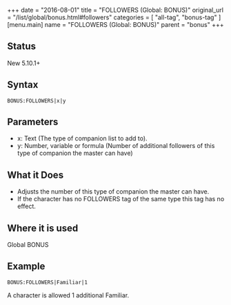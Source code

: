 +++
date = "2016-08-01"
title = "FOLLOWERS (Global: BONUS)"
original_url = "/list/global/bonus.html#followers"
categories = [ "all-tag", "bonus-tag" ]
[menu.main]
    name = "FOLLOWERS (Global: BONUS)"
    parent = "bonus"
+++

## Status

New 5.10.1+

## Syntax

`BONUS:FOLLOWERS|x|y`

## Parameters

-   x: Text (The type of companion list to add to).
-   y: Number, variable or formula (Number of
    additional followers of this type of companion the master can have)



What it Does
------------

-   Adjusts the number of this type of companion the master can have.
-   If the character has no FOLLOWERS tag of the same type this tag has
    no effect.

Where it is used
----------------

Global BONUS

Example
-------

`BONUS:FOLLOWERS|Familiar|1`

A character is allowed 1 additional Familiar.

